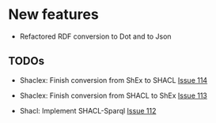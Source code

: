 # New features

- Refactored RDF conversion to Dot and to Json  

TODOs
-----

- Shaclex: Finish conversion from ShEx to SHACL [Issue 114](https://github.com/labra/shaclex/issues/114)

- Shaclex: Finish conversion from SHACL to ShEx [Issue 113](https://github.com/labra/shaclex/issues/113)

- Shacl: Implement SHACL-Sparql [Issue 112](https://github.com/labra/shaclex/issues/112)
